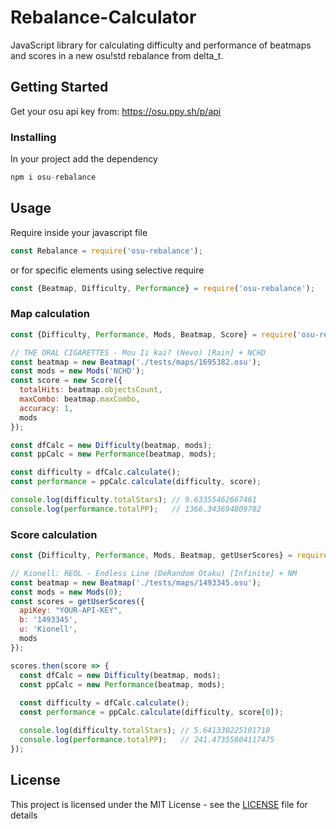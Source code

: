 # Rebalance-Calculator

JavaScript library for calculating difficulty and performance of beatmaps and scores in a new osu!std rebalance from delta_t.

## Getting Started

Get your osu api key from: https://osu.ppy.sh/p/api

### Installing

In your project add the dependency

```javascript
npm i osu-rebalance
```

## Usage

Require inside your javascript file

```javascript
const Rebalance = require('osu-rebalance');
```

or for specific elements using selective require

```javascript
const {Beatmap, Difficulty, Performance} = require('osu-rebalance');
```

### Map calculation

```javascript
const {Difficulty, Performance, Mods, Beatmap, Score} = require('osu-rebalance');

// THE ORAL CIGARETTES - Mou Ii kai? (Nevo) [Rain] + NCHD
const beatmap = new Beatmap('./tests/maps/1695382.osu');
const mods = new Mods('NCHD');
const score = new Score({
  totalHits: beatmap.objectsCount,
  maxCombo: beatmap.maxCombo,
  accuracy: 1, 
  mods
});

const dfCalc = new Difficulty(beatmap, mods);
const ppCalc = new Performance(beatmap, mods);

const difficulty = dfCalc.calculate();
const performance = ppCalc.calculate(difficulty, score);

console.log(difficulty.totalStars); // 9.63355462667461
console.log(performance.totalPP);   // 1366.343694809782
```

### Score calculation

```javascript
const {Difficulty, Performance, Mods, Beatmap, getUserScores} = require('../lib/entry');

// Kionell: REOL - Endless Line (DeRandom Otaku) [Infinite] + NM
const beatmap = new Beatmap('./tests/maps/1493345.osu');
const mods = new Mods(0);
const scores = getUserScores({
  apiKey: "YOUR-API-KEY",
  b: '1493345', 
  u: 'Kionell', 
  mods
});

scores.then(score => {
  const dfCalc = new Difficulty(beatmap, mods);
  const ppCalc = new Performance(beatmap, mods);
  
  const difficulty = dfCalc.calculate();
  const performance = ppCalc.calculate(difficulty, score[0]);

  console.log(difficulty.totalStars); // 5.641330225101718
  console.log(performance.totalPP);   // 241.47355804117475
});
```

## License

This project is licensed under the MIT License - see the [LICENSE](LICENSE) file for details
